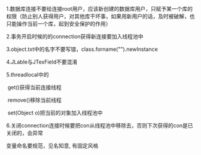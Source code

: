 1.数据库连接不要给连接root用户，应该新创建的数据库用户，只赋予某一个库的权限（防止别人获得用户，对其他库干坏事，如果用新用户的话，及时被破解，也只能操作当前一个库，起到安全保护的作用）

2.事务开启时候的的connection获得新连接要加入线程池中

3.object.txt中的名字不要写错，class.forname("").newInstance

4.JLable与JTexField不要混淆

5.threadlocal中的

​	get()获得当前连接线程

​	remove()移除当前线程

​	set(Object o)把当前的对象加入线程池中

6.关闭connection连接时候要把con从线程池中移除去，否则下次获得的con是已关闭的，会异常

变量命名要规范，见名知意, 有固定风格

